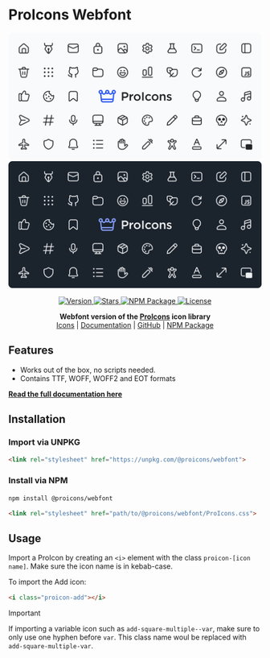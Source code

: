 # ProIcons Webfont

<img src="https://raw.githubusercontent.com/ProCode-Software/proicons/main/.github/images/github-cover_light.png#gh-light-mode-only">
<img src="https://raw.githubusercontent.com/ProCode-Software/proicons/main/.github/images/github-cover_dark.png#gh-dark-mode-only">

<p align="center">
    <a href="https://github.com/ProCode-Software/proicons/releases">
        <img src="https://img.shields.io/github/v/release/ProCode-Software/proicons?style=for-the-badge&color=orange"
            alt="Version">
    </a>
    <a href="">
        <img src="https://img.shields.io/github/stars/ProCode-Software/proicons?style=for-the-badge"
            alt="Stars">
    </a>
    <a href="https://www.npmjs.com/package/@proicons/webfont">
        <img src="https://img.shields.io/npm/dm/@proicons/webfont?label=downloads&amp;style=for-the-badge"
            alt="NPM Package">
    </a>
    <a href="https://github.com/ProCode-Software/proicons/blob/main/LICENSE">
        <img src="https://img.shields.io/github/license/ProCode-Software/proicons?style=for-the-badge"
            alt="License">
    </a>
</p>

<p align="center">
    <b>Webfont version of the <a href="https://github.com/ProCode-Software/proicons" target="_blank">ProIcons</a> icon library</b>
    <br>
    <a href="https://procode-software.github.io/proicons">Icons</a> | 
    <a href="https://procode-software.github.io/proicons/docs/packages/webfont">Documentation</a> | 
    <a href="https://github.com/ProCode-Software/proicons/tree/main/packages/proicons-webfont">GitHub</a> | 
    <a href="https://www.npmjs.com/package/@proicons/webfont">NPM Package</a>
</p>

## Features
- Works out of the box, no scripts needed.
- Contains TTF, WOFF, WOFF2 and EOT formats

**[Read the full documentation here](https://procode-software.github.io/proicons/docs/packages/webfont)**

## Installation
### Import via UNPKG
```html
<link rel="stylesheet" href="https://unpkg.com/@proicons/webfont">
```
### Install via NPM
```console
npm install @proicons/webfont
```
```html
<link rel="stylesheet" href="path/to/@proicons/webfont/ProIcons.css">
```

## Usage
Import a ProIcon by creating an `<i>` element with the class `proicon-[icon name]`. Make sure the icon name is in kebab-case.

To import the Add icon:
```html
<i class="proicon-add"></i>
```
> [!IMPORTANT]
> If importing a variable icon such as `add-square-multiple--var`, make sure to only use one hyphen before `var`. This class name woul be replaced with `add-square-multiple-var`.